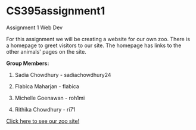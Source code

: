 # CS395assignment1
Assignment 1 Web Dev

For this assignment we will be creating a website for our own zoo. There is a homepage to greet visitors to our site. The homepage has links to the other animals' pages on the site. 

**Group Members:**

1. Sadia Chowdhury - sadiachowdhury24

2. Flabica Maharjan - flabica 

3. Michelle Goenawan - roh1mi

4. Rithika Chowdhury - ri71


[Click here to see our zoo site!](https://sadiachowdhury24.github.io/CS395assignment1/)
